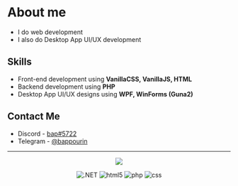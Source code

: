 # About me
- I do web development
- I also do Desktop App UI/UX development

## Skills
- Front-end development using **VanillaCSS, VanillaJS, HTML**
- Backend development using **PHP**
- Desktop App UI/UX designs using **WPF, WinForms (Guna2)**

## Contact Me
- Discord - [bap#5722](https://discord.com/users/1090230754312732683)
- Telegram - [@bappourin](https://t.me/@bappourin)
---

<p align='center'>
  <img align="center" src="https://visitor-badge.laobi.icu/badge?page_id=bapourin" />
</p>

<p align='center'>
  <img alt=".NET" src="https://img.shields.io/badge/-.NET-5C2D91?style=flat-square&logo=.net&logoColor=white" />
  <img alt="html5" src="https://img.shields.io/badge/-HTML5-E34F26?style=flat-square&logo=html5&logoColor=white" />
  <img alt="php" src="https://img.shields.io/badge/-php-43853d?style=flat-square&logo=php&logoColor=white" />
  <img alt="css" src="https://img.shields.io/badge/-Css-43853d?style=flat-square&logo=css&logoColor=white" />
</p>
